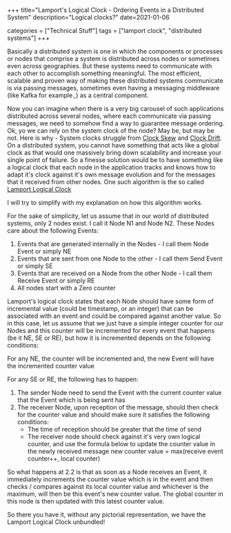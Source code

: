 +++
title="Lamport's Logical Clock - Ordering Events in a Distributed System"
description="Logical clocks?"
date=2021-01-06

categories = ["Technical Stuff"]
tags = ["lamport clock", "distributed systems"]
+++


Basically a distributed system is one in which the components or processes or nodes that comprise a system is distributed across nodes or sometimes even 
across geographies. But these systems need to communicate with each other to accomplish something meaningful. The most efficient, scalable and proven way 
of making these distributed systems communicate is via passing messages, sometimes even having a messaging middleware (like Kafka for example.,) as a 
central component.

Now you can imagine when there is a very big carousel of such applications distributed across several nodes, where each communicate via passing messages, 
we need to somehow find a way to guarantee message ordering. Ok, yo we can rely on the system clock of the node? May be, but may be not. Here is why - 
System clocks struggle from [Clock Skew](https://en.wikipedia.org/wiki/Clock_skew) and [Clock Drift](https://en.wikipedia.org/wiki/Clock_drift). On a 
distributed system, you cannot have something that acts like a global clock as that would one massively bring down scalability and increase your single 
point of failure. So a finesse solution would be to have something like a logical clock that each node in the application tracks and knows how to adapt 
it's clock against it's own message evolution and for the messages that it received from other nodes. One such algorithm is the so 
called [Lamport Logical Clock](https://en.wikipedia.org/wiki/Lamport_timestamp#Lamport's_logical_clock_in_distributed_systems)

I will try to simplify with my explanation on how this algorithm works.

For the sake of simplicity, let us assume that in our world of distributed systems, only 2 nodes exist. I call it Node N1 and Node N2. These Nodes care 
about the following Events:

1. Events that are generated internally in the Nodes - I call them Node Event or simply NE
2. Events that are sent from one Node to the other - I call them Send Event or simply SE
3. Events that are received on a Node from the other Node - I call them Receive Event or simply RE
4. All nodes start with a Zero counter

Lamport's logical clock states that each Node should have some form of incremental value (could be timestamp, or an integer) that can be associated with an 
event and could be compared against another value. So in this case, let us assume that we just have a simple integer counter for our Nodes and this counter 
will be incremented for every event that happens (be it NE, SE or RE), but how it is incremented depends on the following conditions:

For any NE, the counter will be incremented and, the new Event will have the incremented counter value

For any SE or RE, the following has to happen:

1. The sender Node need to send the Event with the current counter value that the Event which is being sent has
2. The receiver Node, upon reception of the message, should then check for the counter value and should make sure it satisfies the following conditions:
   - The time of reception should be greater that the time of send
   - The receiver node should check against it's very own logical counter, and use the formula below to update the counter value in the newly received message
   new counter value = max(receive event counter++, local counter)

So what happens at 2.2 is that as soon as a Node receives an Event, it immediately increments the counter value which is in the event and then 
checks / compares against its local counter value and whichever is the maximum, will then be this event's new counter value. The global counter in this 
node is then updated with this latest counter value.

So there you have it, without any pictorial representation, we have the Lamport Logical Clock unbundled!
